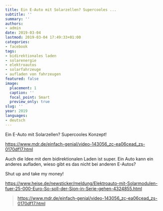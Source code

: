 ```yaml
---
title: Ein E-Auto mit Solarzellen? Supercooles ...
subtitle: ''
summary: ''
authors:
- admin
date: 2019-03-04
lastmod: 2019-03-04 17:49:33+01:00
categories:
- facebook
tags:
- bidirektionales laden
- solarenergie
- elektroautos
- solarfahrzeuge
- aufladen von fahrzeugen
featured: false
image:
  placement: 1
  caption: ''
  focal_point: Smart
  preview_only: true
slug: ''
year: 2019
languages:
- deutsch
---
```


Ein E-Auto mit Solarzellen? Supercooles Konzept!

https://www.mdr.de/einfach-genial/video-143056_zc-ea06cead_zs-0170df17.html

Auch die Idee mit dem bidirektionalen Laden ist super. Ein Auto kann ein anderes aufladen, wieso gibt es das nicht bei anderen E-Autos?

Shut up and take my money!

https://www.heise.de/newsticker/meldung/Elektroauto-mit-Solarmodulen-fuer-25-000-Euro-So-soll-der-Sion-in-Serie-gehen-4324855.html
> https://www.mdr.de/einfach-genial/video-143056_zc-ea06cead_zs-0170df17.html